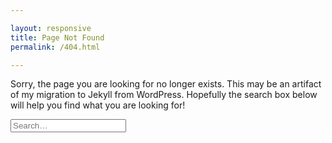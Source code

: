 ```yaml
---

layout: responsive
title: Page Not Found
permalink: /404.html

---
```


Sorry, the page you are looking for no longer exists. This may be an artifact of my migration to Jekyll from WordPress. Hopefully the search box below will help you find what you are looking for!

<input placeholder="Search&hellip;" type="search" id="search" class="search-input">
<div id="results" class="all-posts results"></div>
